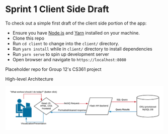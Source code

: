 # Sprint 1 Client Side Draft
To check out a simple first draft of the client side portion of the app:

- Ensure you have [Node.js](https://nodejs.org/en/) and [Yarn](https://classic.yarnpkg.com/en/docs/install/#mac-stable) installed on your machine.
- Clone this repo
- Run `cd client` to change into the `client/` directory.
- Run `yarn install` while in `client/` directory to install dependencies
- Run `yarn serve` to spin up development server 
- Open browser and navigate to `https://localhost:8080`

Placeholder repo for Group 12's CS361 project


High-level Architecture 

![Highlevel Architecture](https://raw.githubusercontent.com/tjbanghart/purple-cobras-workout-app/master/architecture.png)
